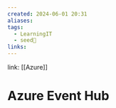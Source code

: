 ```yaml
---
created: 2024-06-01 20:31
aliases: 
tags:
  - LearningIT
  - seed🌱
links:
---
```


link: [[Azure]]

# Azure Event Hub

